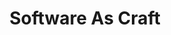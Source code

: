 ---
title: Software As Craft
description: "Thoughts on how we build software, and the effects on our industry."
cascade:
  type: page
content_blocks:
  - _bookshop_name: hero
    heading:
      title: "Software As Craft"
      content: "Thoughts on how we build software, and the effects on our industry."
    breadcrumb: false
    background:
      color: "secondary"
      subtle: true
  - _bookshop_name: articles
    hide-empty: false
    heading:
      title: "Applying our craft..."
    input:
      section: posts
      sort: date
      reverse: true
      nested: true
    cols: 4
    padding: "2"
    header-style: "publication"
    footer-style: "tags"
    orientation: "stacked"
    class: "border-1 card-zoom"
    limit: 8
  - _bookshop_name: articles
    hide-empty: false
    heading:
      title: "Developing with ADHD"
    input:
      section: adhd
      sort: date
      reverse: false
      nested: true
    cols: 3
    padding: "2"
    header-style: "publication"
    footer-style: "tags"
    orientation: "stacked"
    class: "border-1 card-zoom"
    limit: 8
  - _bookshop_name: articles
    hide-empty: false
    heading:
      title: "Talks I give..."
    input:
      section: talks
      sort: date
      reverse: true
      nested: true
    cols: 4
    padding: "2"
    header-style: "full"
    footer-style: "none"
    orientation: "stacked"
    class: "border-1 card-zoom"
    limit: 8
  - _bookshop_name: articles
    hide-empty: false
    heading:
      title: "Workshops available..."
    input:
      section: workshops
      sort: date
      reverse: true
      nested: true
    cols: 4
    padding: "2"
    header-style: "full"
    footer-style: "none"
    orientation: "stacked"
    class: "border-1 card-zoom"
    limit: 8
---